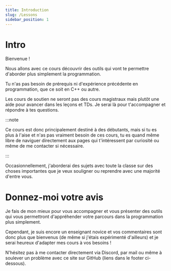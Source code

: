 ```yaml
---
title: Introduction
slug: /Lessons
sidebar_position: 1
---
```


# Intro

Bienvenue ! 

Nous allons avec ce cours découvrir des outils qui vont te permettre d'aborder plus simplement la programmation.

Tu n'as pas besoin de prérequis ni d'expérience précédente en programmation, que ce soit en C++ ou autre.

Les cours de soutien ne seront pas des cours magistraux mais plutôt une aide pour avancer dans les leçons et TDs.
Je serai là pour t'accompagner et répondre à tes questions.

:::note

Ce cours est donc principalement destiné à des débutants, mais si tu es plus à l'aise et n'as pas vraiment besoin de ces cours, tu es quand même libre de naviguer directement aux pages qui t'intéressent par curiosité ou même de me contacter si nécessaire.

:::

Occasionnellement, j'aborderai des sujets avec toute la classe sur des choses importantes que je veux souligner ou reprendre avec une majorité d'entre vous.

# Donnez-moi votre avis

Je fais de mon mieux pour vous accompagner et vous présenter des outils qui vous permettront d'appréhender votre parcours dans la programmation plus simplement.

Cependant, je suis encore un enseignant novice et vos commentaires sont donc plus que bienvenus (de même si j'étais expérimenté d'ailleurs) et je serai heureux d'adapter mes cours à vos besoins !

N'hésitez pas à me contacter directement via Discord, par mail ou même à soulever un problème avec ce site sur GitHub (liens dans le footer ci-dessous).